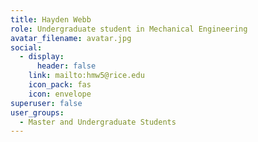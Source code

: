 ```yaml
---
title: Hayden Webb
role: Undergraduate student in Mechanical Engineering
avatar_filename: avatar.jpg
social:
  - display:
      header: false
    link: mailto:hmw5@rice.edu
    icon_pack: fas
    icon: envelope
superuser: false
user_groups:
  - Master and Undergraduate Students
---
```

